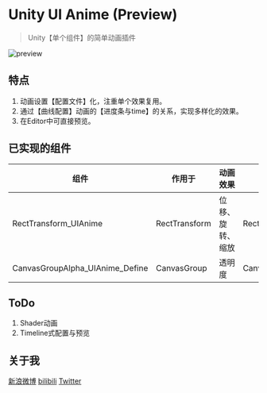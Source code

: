 # Unity UI Anime (Preview)

> Unity【单个组件】的简单动画插件

![preview](./ScreenShot/movie_001.gif)

## 特点
1. 动画设置【配置文件】化，注重单个效果复用。
2. 通过【曲线配置】动画的【进度条与time】的关系，实现多样化的效果。
3. 在Editor中可直接预览。

## 已实现的组件

| 组件                            | 作用于        | 动画效果             | 配置文件                        |
| ------------------------------- | ------------- | ---------------- | ------------------------------- |
| RectTransform_UIAnime           | RectTransform | 位移、旋转、缩放 | RectTransform_UIAnime_Define    |
| CanvasGroupAlpha_UIAnime_Define | CanvasGroup   | 透明度           | CanvasGroupAlpha_UIAnime_Define |

## ToDo
1. Shader动画
2. Timeline式配置与预览

## 关于我
[新浪微博](https://weibo.com/233742343/)
[bilibili](https://space.bilibili.com/259362/)
[Twitter](https://twitter.com/Sakuya_fm)
